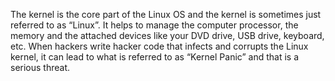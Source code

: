 The kernel is the core part of the Linux OS and the kernel is sometimes just referred to as “Linux”. It helps to manage the computer processor, the memory and the attached devices like your DVD drive, USB drive, keyboard, etc. 
When hackers write hacker code that infects and corrupts the Linux kernel, it can lead to what is referred to as “Kernel Panic” and that is a serious threat.
